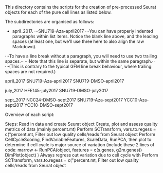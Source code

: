 This directory contains the scripts for the creation of pre-processed Seurat
objects for each of the pure cell lines as listed below.

The subdirectories are organised as follows:

* april_2017. 
⋅⋅⋅SNU719-Aza-april2017
⋅⋅⋅You can have properly indented paragraphs within list items. Notice the blank line above, and the leading spaces (at least one, but we'll use three here to also align the raw Markdown).

⋅⋅⋅To have a line break without a paragraph, you will need to use two trailing spaces.⋅⋅
⋅⋅⋅Note that this line is separate, but within the same paragraph.⋅⋅
⋅⋅⋅(This is contrary to the typical GFM line break behaviour, where trailing spaces are not required.)



april_2017
	SNU719-Aza-april2017
  SNU719-DMSO-april2017

july_2017
	HFE145-july2017
	SNU719-DMSO-july2017

sept_2017
	NCC24-DMSO-sept2017
	SNU719-Aza-sept2017
	YCC10-Aza-sept2017
	YCC10-DMSO-sept2017


Overview of each script:



Steps:
Read in data and create Seurat object
Create, plot and assess quality metrics of data (mainly percent.mt)
Perform SCTransform, vars.to.regess = c("percent.mt, Filter out low quality cells/reads from Seurat object
Perform CellCycleScoring, FindVariableFeatures, ScaleData, RunPCA, then plot to determine if cell cycle is major source of variation
(include these 2 lines of code: marrow <- RunPCA(object, features = c(s.genes, g2m.genes))
DimPlot(object)
)
Always regress out variation due to cell cycle with
Perform SCTransform, vars.to.regess = c("percent.mt, Filter out low quality cells/reads from Seurat object
